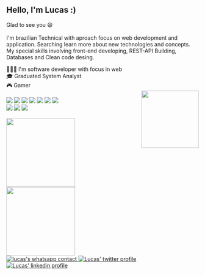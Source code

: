 <div align="left">
  <h2>Hello, I'm Lucas :)</h2>
  <p>Glad to see you 😄 <br><br> I'm brazilian Technical with aproach focus on web development and application. Searching learn more about new technologies and concepts. My special skills involving front-end developing, REST-API Building, Databases and Clean code desing.</p>
</div>
<div align="left">
  <div>
    <span>👨🏿‍💻 I'm software developer with focus in web</span><br>
    <span>🎓 Graduated System Analyst</span><br>
    <span>🎮 Gamer</span><br>
  </div>
</div>

<img height="150px" align="right" src="https://user-images.githubusercontent.com/20306466/160743727-97a70f06-9ba6-436c-8f3d-6b06d065b9a8.png">

<br>
<div>
  <img src="https://img.shields.io/badge/Node.js-43853D?style=for-the-badge&logo=node.js&logoColor=white">
  <img src="https://img.shields.io/badge/JavaScript-323330?style=for-the-badge&logo=javascript&logoColor=F7DF1E">
  <img src="https://img.shields.io/badge/TypeScript-007ACC?style=for-the-badge&logo=typescript&logoColor=white">
  <img src="https://img.shields.io/badge/HTML5-E34F26?style=for-the-badge&logo=html5&logoColor=white">
  <img src="https://img.shields.io/badge/CSS3-1572B6?style=for-the-badge&logo=css3&logoColor=white">
  <img src="https://img.shields.io/badge/Java-ED8B00?style=for-the-badge&logo=java&logoColor=white">
  <img src="https://img.shields.io/badge/PHP-777BB4?style=for-the-badge&logo=php&logoColor=white">
  <br>
  <img src="https://img.shields.io/badge/React-20232A?style=for-the-badge&logo=react&logoColor=61DAFB">
  <img src="https://img.shields.io/badge/Angular-DD0031?style=for-the-badge&logo=angular&logoColor=white">
  <img src="https://img.shields.io/badge/Spring-6DB33F?style=for-the-badge&logo=spring&logoColor=white">
</div>
<br>
<div align="left">
  <a href="https://github.com/Nogueira-lucas">
  <img height="180em" src="https://github-readme-stats.vercel.app/api?username=Nogueira-lucas&show_icons=true&theme=dracula&include_all_commits=true&count_private=true"/>
  <img height="180em" src="https://github-readme-stats.vercel.app/api/top-langs/?username=Nogueira-lucas&layout=compact&langs_count=7&theme=dracula"/>
</div>
<img src="https://img.shields.io/badge/WhatsApp-25D366?style=for-the-badge&logo=whatsapp&logoColor=white" alt="lucas's whatsapp contact" href="https://api.whatsapp.com/send?phone=5511997477173&text=Hi%2C%20I'm%20Lucas%20%3A)">

<img src="https://img.shields.io/badge/Twitter-1DA1F2?style=for-the-badge&logo=twitter&logoColor=white" alt="Lucas' twitter profile" href="https://twitter.com/lks_nogueira">
<img src="https://img.shields.io/badge/LinkedIn-0077B5?style=for-the-badge&logo=linkedin&logoColor=white" alt="Lucas' linkedin profile" href="https://www.linkedin.com/in/lnogueiratdm/">
  

